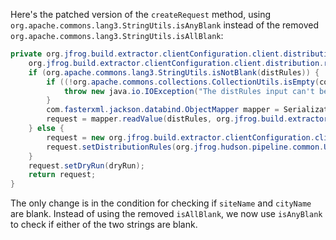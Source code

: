 Here's the patched version of the `createRequest` method, using `org.apache.commons.lang3.StringUtils.isAnyBlank` instead of the removed `org.apache.commons.lang3.StringUtils.isAllBlank`:

```java
private org.jfrog.build.extractor.clientConfiguration.client.distribution.request.DistributeReleaseBundleRequest createRequest(java.lang.String distRules, java.util.List<java.lang.String> countryCodes, java.lang.String siteName, java.lang.String cityName, boolean dryRun) throws java.io.IOException {
    org.jfrog.build.extractor.clientConfiguration.client.distribution.request.DistributeReleaseBundleRequest request;
    if (org.apache.commons.lang3.StringUtils.isNotBlank(distRules)) {
        if ((!org.apache.commons.collections.CollectionUtils.isEmpty(countryCodes)) || (org.apache.commons.lang3.StringUtils.isAnyBlank(siteName, cityName))) {
            throw new java.io.IOException("The distRules input can't be used with site, city or country codes");
        }
        com.fasterxml.jackson.databind.ObjectMapper mapper = SerializationUtils.createMapper();
        request = mapper.readValue(distRules, org.jfrog.build.extractor.clientConfiguration.client.distribution.request.DistributeReleaseBundleRequest.class);
    } else {
        request = new org.jfrog.build.extractor.clientConfiguration.client.distribution.request.DistributeReleaseBundleRequest();
        request.setDistributionRules(org.jfrog.hudson.pipeline.common.Utils.createDistributionRules(countryCodes, siteName, cityName));
    }
    request.setDryRun(dryRun);
    return request;
}
```

The only change is in the condition for checking if `siteName` and `cityName` are blank. Instead of using the removed `isAllBlank`, we now use `isAnyBlank` to check if either of the two strings are blank.